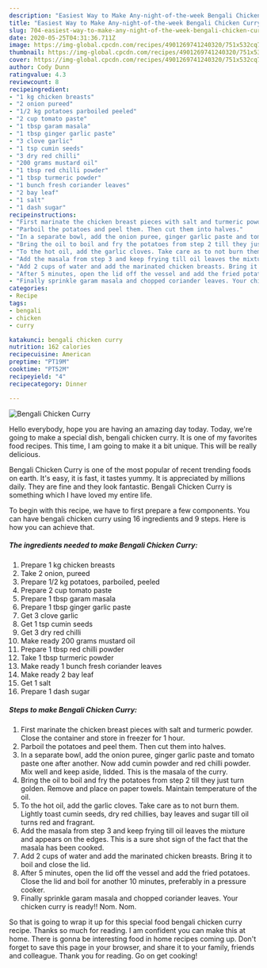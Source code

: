```yaml
---
description: "Easiest Way to Make Any-night-of-the-week Bengali Chicken Curry"
title: "Easiest Way to Make Any-night-of-the-week Bengali Chicken Curry"
slug: 704-easiest-way-to-make-any-night-of-the-week-bengali-chicken-curry
date: 2020-05-25T04:31:36.711Z
image: https://img-global.cpcdn.com/recipes/4901269741240320/751x532cq70/bengali-chicken-curry-recipe-main-photo.jpg
thumbnail: https://img-global.cpcdn.com/recipes/4901269741240320/751x532cq70/bengali-chicken-curry-recipe-main-photo.jpg
cover: https://img-global.cpcdn.com/recipes/4901269741240320/751x532cq70/bengali-chicken-curry-recipe-main-photo.jpg
author: Cody Dunn
ratingvalue: 4.3
reviewcount: 8
recipeingredient:
- "1 kg chicken breasts"
- "2 onion pureed"
- "1/2 kg potatoes parboiled peeled"
- "2 cup tomato paste"
- "1 tbsp garam masala"
- "1 tbsp ginger garlic paste"
- "3 clove garlic"
- "1 tsp cumin seeds"
- "3 dry red chilli"
- "200 grams mustard oil"
- "1 tbsp red chilli powder"
- "1 tbsp turmeric powder"
- "1 bunch fresh coriander leaves"
- "2 bay leaf"
- "1 salt"
- "1 dash sugar"
recipeinstructions:
- "First marinate the chicken breast pieces with salt and turmeric powder. Close the container and store in freezer for 1 hour."
- "Parboil the potatoes and peel them. Then cut them into halves."
- "In a separate bowl, add the onion puree, ginger garlic paste and tomato paste one after another. Now add cumin powder and red chilli powder. Mix well and keep aside, lidded. This is the masala of the curry."
- "Bring the oil to boil and fry the potatoes from step 2 till they just turn golden. Remove and place on paper towels. Maintain temperature of the oil."
- "To the hot oil, add the garlic cloves. Take care as to not burn them. Lightly toast cumin seeds, dry red chillies, bay leaves and sugar till oil turns red and fragrant."
- "Add the masala from step 3 and keep frying till oil leaves the mixture and appears on the edges. This is a sure shot sign of the fact that the masala has been cooked."
- "Add 2 cups of water and add the marinated chicken breasts. Bring it to boil and close the lid."
- "After 5 minutes, open the lid off the vessel and add the fried potatoes. Close the lid and boil for another 10 minutes, preferably in a pressure cooker."
- "Finally sprinkle garam masala and chopped coriander leaves. Your chicken curry is ready!! Nom. Nom."
categories:
- Recipe
tags:
- bengali
- chicken
- curry

katakunci: bengali chicken curry 
nutrition: 162 calories
recipecuisine: American
preptime: "PT19M"
cooktime: "PT52M"
recipeyield: "4"
recipecategory: Dinner

---
```



![Bengali Chicken Curry](https://img-global.cpcdn.com/recipes/4901269741240320/751x532cq70/bengali-chicken-curry-recipe-main-photo.jpg)

Hello everybody, hope you are having an amazing day today. Today, we're going to make a special dish, bengali chicken curry. It is one of my favorites food recipes. This time, I am going to make it a bit unique. This will be really delicious.

Bengali Chicken Curry is one of the most popular of recent trending foods on earth. It's easy, it is fast, it tastes yummy. It is appreciated by millions daily. They are fine and they look fantastic. Bengali Chicken Curry is something which I have loved my entire life.




To begin with this recipe, we have to first prepare a few components. You can have bengali chicken curry using 16 ingredients and 9 steps. Here is how you can achieve that.

<!--inarticleads1-->

##### The ingredients needed to make Bengali Chicken Curry:

1. Prepare 1 kg chicken breasts
1. Take 2 onion, pureed
1. Prepare 1/2 kg potatoes, parboiled, peeled
1. Prepare 2 cup tomato paste
1. Prepare 1 tbsp garam masala
1. Prepare 1 tbsp ginger garlic paste
1. Get 3 clove garlic
1. Get 1 tsp cumin seeds
1. Get 3 dry red chilli
1. Make ready 200 grams mustard oil
1. Prepare 1 tbsp red chilli powder
1. Take 1 tbsp turmeric powder
1. Make ready 1 bunch fresh coriander leaves
1. Make ready 2 bay leaf
1. Get 1 salt
1. Prepare 1 dash sugar




<!--inarticleads2-->

##### Steps to make Bengali Chicken Curry:

1. First marinate the chicken breast pieces with salt and turmeric powder. Close the container and store in freezer for 1 hour.
1. Parboil the potatoes and peel them. Then cut them into halves.
1. In a separate bowl, add the onion puree, ginger garlic paste and tomato paste one after another. Now add cumin powder and red chilli powder. Mix well and keep aside, lidded. This is the masala of the curry.
1. Bring the oil to boil and fry the potatoes from step 2 till they just turn golden. Remove and place on paper towels. Maintain temperature of the oil.
1. To the hot oil, add the garlic cloves. Take care as to not burn them. Lightly toast cumin seeds, dry red chillies, bay leaves and sugar till oil turns red and fragrant.
1. Add the masala from step 3 and keep frying till oil leaves the mixture and appears on the edges. This is a sure shot sign of the fact that the masala has been cooked.
1. Add 2 cups of water and add the marinated chicken breasts. Bring it to boil and close the lid.
1. After 5 minutes, open the lid off the vessel and add the fried potatoes. Close the lid and boil for another 10 minutes, preferably in a pressure cooker.
1. Finally sprinkle garam masala and chopped coriander leaves. Your chicken curry is ready!! Nom. Nom.




So that is going to wrap it up for this special food bengali chicken curry recipe. Thanks so much for reading. I am confident you can make this at home. There is gonna be interesting food in home recipes coming up. Don't forget to save this page in your browser, and share it to your family, friends and colleague. Thank you for reading. Go on get cooking!
